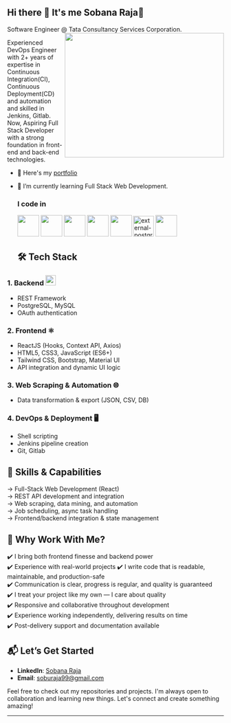 ## Hi there 👋 It's me Sobana Raja👋

Software Engineer @ Tata Consultancy Services Corporation.
<img align="right" width="370" height="290" src="https://i.pinimg.com/originals/47/f0/34/47f0342cec72b800463bf003eac1257e.gif">

Experienced DevOps Engineer with 2+ years of expertise in Continuous Integration(CI), Continuous Deployment(CD) and automation and skilled in Jenkins, Gitlab. Now, Aspiring Full Stack Developer with a strong foundation in front-end and back-end technologies.

- 🔭 Here's my [portfolio]()
- 🌱 I’m currently learning Full Stack Web Development.

  ### I code in
  <img height="50" width="50" src="https://img.icons8.com/color/48/000000/html-5.png" /> <img height="50" width="50" src="https://img.icons8.com/color/48/000000/css3.png" /> <img height="50" width="50" src="https://img.icons8.com/color/48/000000/javascript.png"/> <img height="50" width="50" src="https://img.icons8.com/color/48/000000/bootstrap.png" /> <img height="50" width="50" src="https://img.icons8.com/color/48/000000/react-native.png"/>
 <img width="48" height="48" src="https://img.icons8.com/external-tal-revivo-color-tal-revivo/48/external-postgre-sql-a-free-and-open-source-relational-database-management-system-logo-color-tal-revivo.png" alt="external-postgre-sql-a-free-and-open-source-relational-database-management-system-logo-color-tal-revivo"/> <img height="50" width="50" src="https://img.icons8.com/color/48/000000/nodejs.png"/>


  ## **🛠️ Tech Stack**
  
### 1. Backend <img width="24" height="24" src="https://img.icons8.com/material/24/postgreesql.png" alt="postgreesql"/> 

  - REST Framework
  - PostgreSQL, MySQL
  - OAuth authentication

### 2. Frontend ⚛️

  - ReactJS (Hooks, Context API, Axios)
  - HTML5, CSS3, JavaScript (ES6+)
  - Tailwind CSS, Bootstrap, Material UI
  - API integration and dynamic UI logic

### 3. Web Scraping & Automation 🌐

  - Data transformation & export (JSON, CSV, DB)
    
### 4. DevOps & Deployment 🖥️

  - Shell scripting
  - Jenkins pipeline creation
  - Git, Gitlab

## **🧩 Skills & Capabilities**

  → Full-Stack Web Development (React)  
  → REST API development and integration  
  → Web scraping, data mining, and automation   
  → Job scheduling, async task handling  
  → Frontend/backend integration & state management  

## **🌟 Why Work With Me?**

✔️ I bring both frontend finesse and backend power  
✔️ Experience with real-world projects
✔️ I write code that is readable, maintainable, and production-safe  
✔️ Communication is clear, progress is regular, and quality is guaranteed  
✔️ I treat your project like my own — I care about quality  
✔️ Responsive and collaborative throughout development  
✔️ Experience working independently, delivering results on time  
✔️ Post-delivery support and documentation available  


## **📬 Let’s Get Started**

- **LinkedIn**: [Sobana Raja]()
- **Email**: soburaja99@gmail.com

Feel free to check out my repositories and projects. I'm always open to collaboration and learning new things. Let's connect and create something amazing!

---
    


